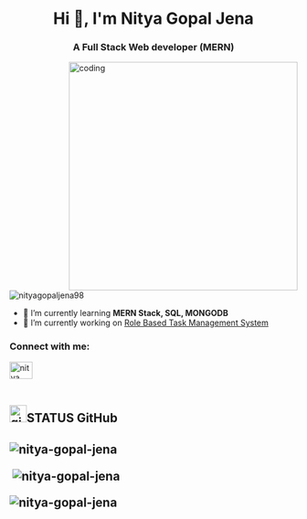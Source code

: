 <h1 align="center">Hi 👋, I'm Nitya Gopal Jena</h1>
<h3 align="center">A Full Stack Web developer (MERN)</h3>

<img align="right" alt="coding" width="400" src="https://cdn.dribbble.com/users/1162077/screenshots/3848914/programmer.gif">

<p align="left"> <img src="https://komarev.com/ghpvc/?username=nityagopaljena98&label=Profile%20views&color=0e75b6&style=flat" alt="nityagopaljena98" /> </p>

- 🌱 I’m currently learning  **MERN Stack, SQL, MONGODB**
- 🔭 I’m currently working on [Role Based Task Management System](https://github.com/nitya-gopal-jena/role-based-task-manager)

<h3 align="left">Connect with me:</h3>
<p align="left">
<a href="https://linkedin.com/in/nitya gopal jena" target="blank"><img align="center" src="https://raw.githubusercontent.com/rahuldkjain/github-profile-readme-generator/master/src/images/icons/Social/linked-in-alt.svg" alt="nitya gopal jena" height="30" width="40" /></a> <br><br>


<h2><img src="https://miro.medium.com/v2/resize:fit:1400/1*sWM-B-4cvk_9q7GQxpyTiQ.gif" alt="github.gif"  width="30px" height="30px">STATUS GitHub<h2>
<p><img align="center" src="https://github-readme-stats.vercel.app/api/top-langs?username=nitya-gopal-jena&show_icons=true&locale=en&layout=compact" alt="nitya-gopal-jena" /></p>

<p>&nbsp;<img align="center" src="https://github-readme-stats.vercel.app/api?username=nitya-gopal-jena&show_icons=true&locale=en" alt="nitya-gopal-jena" /></p>

<p><img align="center" src="https://github-readme-streak-stats.herokuapp.com/?user=nitya-gopal-jena&" alt="nitya-gopal-jena" /></p> <br><br>





